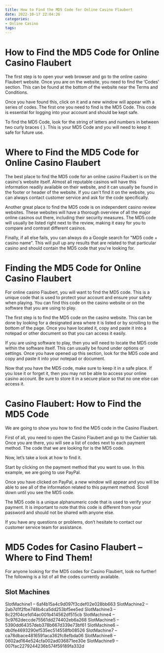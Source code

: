 ```yaml
---
title: How to Find the MD5 Code for Online Casino Flaubert
date: 2022-10-17 22:04:26
categories:
- Online Casino
tags:
---
```



#  How to Find the MD5 Code for Online Casino Flaubert

The first step is to open your web browser and go to the online casino Flaubert website. Once you are on the website, you need to find the ‘Codes’ section. This can be found at the bottom of the website near the Terms and Conditions.

Once you have found this, click on it and a new window will appear with a series of codes. The first one you need to find is the MD5 Code. This code is essential for logging into your account and should be kept safe.

To find the MD5 Code, look for the string of letters and numbers in between two curly braces { }. This is your MD5 Code and you will need to keep it safe for future use.

#  Where to Find the MD5 Code for Online Casino Flaubert

The best place to find the MD5 code for an online casino Flaubert is on the casino's website itself. Almost all reputable casinos will have this information readily available on their website, and it can usually be found in the footer or header of the website. If you can't find it on the website, you can always contact customer service and ask for the code specifically.

Another great place to find the MD5 code is on independent casino review websites. These websites will have a thorough overview of all the major online casinos out there, including their security measures. The MD5 code will usually be listed right next to the review, making it easy for you to compare and contrast different casinos.

Finally, if all else fails, you can always do a Google search for "MD5 code + casino name". This will pull up any results that are related to that particular casino and should contain the MD5 code that you're looking for.

#  Finding the MD5 Code for Online Casino Flaubert

For online casino Flaubert, you will want to find the MD5 code. This is a unique code that is used to protect your account and ensure your safety when playing. You can find this code on the casino website or on the software that you are using to play.

The first step is to find the MD5 code on the casino website. This can be done by looking for a designated area where it is listed or by scrolling to the bottom of the page. Once you have located it, copy and paste it into a notepad or other document so that you can access it easily.

If you are using software to play, then you will need to locate the MD5 code within the software itself. This can usually be found under options or settings. Once you have opened up this section, look for the MD5 code and copy and paste it into your notepad or document.

Now that you have the MD5 code, make sure to keep it in a safe place. If you lose it or forget it, then you may not be able to access your online casino account. Be sure to store it in a secure place so that no one else can access it.

#  Casino Flaubert: How to Find the MD5 Code 

We are going to show you how to find the MD5 code in the Casino Flaubert. 

First of all, you need to open the Casino Flaubert and go to the Cashier tab. Once you are there, you will see a list of codes next to each payment method. The code that we are looking for is the MD5 code. 

Now, let’s take a look at how to find it. 

Start by clicking on the payment method that you want to use. In this example, we are going to use PayPal. 

Once you have clicked on PayPal, a new window will appear and you will be able to see all of the information related to this payment method. Scroll down until you see the MD5 code. 

The MD5 code is a unique alphanumeric code that is used to verify your payment. It is important to note that this code is different from your password and should not be shared with anyone else. 

If you have any questions or problems, don’t hesitate to contact our customer service team for assistance.

#  MD5 Codes for Casino Flaubert – Where to Find Them!

For anyone looking for the MD5 codes for Casino Flaubert, look no further! The following is a list of all the codes currently available.

## Slot Machines

SlotMachine1 – 6af4b15a4c9d097f3cdef02e028bb663
SlotMachine2 – 2ab7d1f2fbe748b4ca5dd253bf5ee5ed
SlotMachine3 – 8c22f04ce1d14ac001b414562df515cb
SlotMachine4 – 3c9762deccde75561dd274402eb6a268
SlotMachine5 – 5390dd64357deb378b667d339e73bf61
SlotMachine6 – db0fe4693290ef535ec514558fb08526
SlotMachine7 – ca78dbace4816591aca362fc8efbda06
SlotMachine8 – 0602ad164e524cfa002ad036871ee30e
 SlotMachine9 – 007fac2279244236b574f59189fa332d